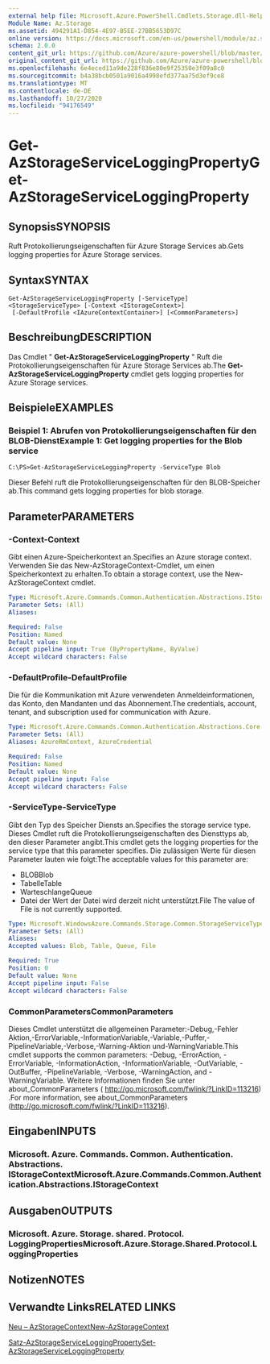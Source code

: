 ```yaml
---
external help file: Microsoft.Azure.PowerShell.Cmdlets.Storage.dll-Help.xml
Module Name: Az.Storage
ms.assetid: 494291A1-D854-4E97-B5EE-27BB5653D97C
online version: https://docs.microsoft.com/en-us/powershell/module/az.storage/get-azstorageserviceloggingproperty
schema: 2.0.0
content_git_url: https://github.com/Azure/azure-powershell/blob/master/src/Storage/Storage.Management/help/Get-AzStorageServiceLoggingProperty.md
original_content_git_url: https://github.com/Azure/azure-powershell/blob/master/src/Storage/Storage.Management/help/Get-AzStorageServiceLoggingProperty.md
ms.openlocfilehash: 6e4eced11a9de228f836e80e9f25350e3f09a8c0
ms.sourcegitcommit: b4a38bcb0501a9016a4998efd377aa75d3ef9ce8
ms.translationtype: MT
ms.contentlocale: de-DE
ms.lasthandoff: 10/27/2020
ms.locfileid: "94176549"
---
```

# <span data-ttu-id="21a0d-101">Get-AzStorageServiceLoggingProperty</span><span class="sxs-lookup"><span data-stu-id="21a0d-101">Get-AzStorageServiceLoggingProperty</span></span>

## <span data-ttu-id="21a0d-102">Synopsis</span><span class="sxs-lookup"><span data-stu-id="21a0d-102">SYNOPSIS</span></span>
<span data-ttu-id="21a0d-103">Ruft Protokollierungseigenschaften für Azure Storage Services ab.</span><span class="sxs-lookup"><span data-stu-id="21a0d-103">Gets logging properties for Azure Storage services.</span></span>

## <span data-ttu-id="21a0d-104">Syntax</span><span class="sxs-lookup"><span data-stu-id="21a0d-104">SYNTAX</span></span>

```
Get-AzStorageServiceLoggingProperty [-ServiceType] <StorageServiceType> [-Context <IStorageContext>]
 [-DefaultProfile <IAzureContextContainer>] [<CommonParameters>]
```

## <span data-ttu-id="21a0d-105">Beschreibung</span><span class="sxs-lookup"><span data-stu-id="21a0d-105">DESCRIPTION</span></span>
<span data-ttu-id="21a0d-106">Das Cmdlet " **Get-AzStorageServiceLoggingProperty** " Ruft die Protokollierungseigenschaften für Azure Storage Services ab.</span><span class="sxs-lookup"><span data-stu-id="21a0d-106">The **Get-AzStorageServiceLoggingProperty** cmdlet gets logging properties for Azure Storage services.</span></span>

## <span data-ttu-id="21a0d-107">Beispiele</span><span class="sxs-lookup"><span data-stu-id="21a0d-107">EXAMPLES</span></span>

### <span data-ttu-id="21a0d-108">Beispiel 1: Abrufen von Protokollierungseigenschaften für den BLOB-Dienst</span><span class="sxs-lookup"><span data-stu-id="21a0d-108">Example 1: Get logging properties for the Blob service</span></span>
```
C:\PS>Get-AzStorageServiceLoggingProperty -ServiceType Blob
```

<span data-ttu-id="21a0d-109">Dieser Befehl ruft die Protokollierungseigenschaften für den BLOB-Speicher ab.</span><span class="sxs-lookup"><span data-stu-id="21a0d-109">This command gets logging properties for blob storage.</span></span>

## <span data-ttu-id="21a0d-110">Parameter</span><span class="sxs-lookup"><span data-stu-id="21a0d-110">PARAMETERS</span></span>

### <span data-ttu-id="21a0d-111">-Context</span><span class="sxs-lookup"><span data-stu-id="21a0d-111">-Context</span></span>
<span data-ttu-id="21a0d-112">Gibt einen Azure-Speicherkontext an.</span><span class="sxs-lookup"><span data-stu-id="21a0d-112">Specifies an Azure storage context.</span></span>
<span data-ttu-id="21a0d-113">Verwenden Sie das New-AzStorageContext-Cmdlet, um einen Speicherkontext zu erhalten.</span><span class="sxs-lookup"><span data-stu-id="21a0d-113">To obtain a storage context, use the New-AzStorageContext cmdlet.</span></span>

```yaml
Type: Microsoft.Azure.Commands.Common.Authentication.Abstractions.IStorageContext
Parameter Sets: (All)
Aliases:

Required: False
Position: Named
Default value: None
Accept pipeline input: True (ByPropertyName, ByValue)
Accept wildcard characters: False
```

### <span data-ttu-id="21a0d-114">-DefaultProfile</span><span class="sxs-lookup"><span data-stu-id="21a0d-114">-DefaultProfile</span></span>
<span data-ttu-id="21a0d-115">Die für die Kommunikation mit Azure verwendeten Anmeldeinformationen, das Konto, den Mandanten und das Abonnement.</span><span class="sxs-lookup"><span data-stu-id="21a0d-115">The credentials, account, tenant, and subscription used for communication with Azure.</span></span>

```yaml
Type: Microsoft.Azure.Commands.Common.Authentication.Abstractions.Core.IAzureContextContainer
Parameter Sets: (All)
Aliases: AzureRmContext, AzureCredential

Required: False
Position: Named
Default value: None
Accept pipeline input: False
Accept wildcard characters: False
```

### <span data-ttu-id="21a0d-116">-ServiceType</span><span class="sxs-lookup"><span data-stu-id="21a0d-116">-ServiceType</span></span>
<span data-ttu-id="21a0d-117">Gibt den Typ des Speicher Diensts an.</span><span class="sxs-lookup"><span data-stu-id="21a0d-117">Specifies the storage service type.</span></span>
<span data-ttu-id="21a0d-118">Dieses Cmdlet ruft die Protokollierungseigenschaften des Diensttyps ab, den dieser Parameter angibt.</span><span class="sxs-lookup"><span data-stu-id="21a0d-118">This cmdlet gets the logging properties for the service type that this parameter specifies.</span></span>
<span data-ttu-id="21a0d-119">Die zulässigen Werte für diesen Parameter lauten wie folgt:</span><span class="sxs-lookup"><span data-stu-id="21a0d-119">The acceptable values for this parameter are:</span></span>
- <span data-ttu-id="21a0d-120">BLOB</span><span class="sxs-lookup"><span data-stu-id="21a0d-120">Blob</span></span> 
- <span data-ttu-id="21a0d-121">Tabelle</span><span class="sxs-lookup"><span data-stu-id="21a0d-121">Table</span></span>
- <span data-ttu-id="21a0d-122">Warteschlange</span><span class="sxs-lookup"><span data-stu-id="21a0d-122">Queue</span></span>
- <span data-ttu-id="21a0d-123">Datei der Wert der Datei wird derzeit nicht unterstützt.</span><span class="sxs-lookup"><span data-stu-id="21a0d-123">File The value of File is not currently supported.</span></span>

```yaml
Type: Microsoft.WindowsAzure.Commands.Storage.Common.StorageServiceType
Parameter Sets: (All)
Aliases:
Accepted values: Blob, Table, Queue, File

Required: True
Position: 0
Default value: None
Accept pipeline input: False
Accept wildcard characters: False
```

### <span data-ttu-id="21a0d-124">CommonParameters</span><span class="sxs-lookup"><span data-stu-id="21a0d-124">CommonParameters</span></span>
<span data-ttu-id="21a0d-125">Dieses Cmdlet unterstützt die allgemeinen Parameter:-Debug,-Fehler Aktion,-ErrorVariable,-InformationVariable,-Variable,-Puffer,-PipelineVariable,-Verbose,-Warning-Aktion und-WarningVariable.</span><span class="sxs-lookup"><span data-stu-id="21a0d-125">This cmdlet supports the common parameters: -Debug, -ErrorAction, -ErrorVariable, -InformationAction, -InformationVariable, -OutVariable, -OutBuffer, -PipelineVariable, -Verbose, -WarningAction, and -WarningVariable.</span></span> <span data-ttu-id="21a0d-126">Weitere Informationen finden Sie unter about_CommonParameters ( http://go.microsoft.com/fwlink/?LinkID=113216) .</span><span class="sxs-lookup"><span data-stu-id="21a0d-126">For more information, see about_CommonParameters (http://go.microsoft.com/fwlink/?LinkID=113216).</span></span>

## <span data-ttu-id="21a0d-127">Eingaben</span><span class="sxs-lookup"><span data-stu-id="21a0d-127">INPUTS</span></span>

### <span data-ttu-id="21a0d-128">Microsoft. Azure. Commands. Common. Authentication. Abstractions. IStorageContext</span><span class="sxs-lookup"><span data-stu-id="21a0d-128">Microsoft.Azure.Commands.Common.Authentication.Abstractions.IStorageContext</span></span>

## <span data-ttu-id="21a0d-129">Ausgaben</span><span class="sxs-lookup"><span data-stu-id="21a0d-129">OUTPUTS</span></span>

### <span data-ttu-id="21a0d-130">Microsoft. Azure. Storage. shared. Protocol. LoggingProperties</span><span class="sxs-lookup"><span data-stu-id="21a0d-130">Microsoft.Azure.Storage.Shared.Protocol.LoggingProperties</span></span>

## <span data-ttu-id="21a0d-131">Notizen</span><span class="sxs-lookup"><span data-stu-id="21a0d-131">NOTES</span></span>

## <span data-ttu-id="21a0d-132">Verwandte Links</span><span class="sxs-lookup"><span data-stu-id="21a0d-132">RELATED LINKS</span></span>

[<span data-ttu-id="21a0d-133">Neu – AzStorageContext</span><span class="sxs-lookup"><span data-stu-id="21a0d-133">New-AzStorageContext</span></span>](./New-AzStorageContext.md)

[<span data-ttu-id="21a0d-134">Satz-AzStorageServiceLoggingProperty</span><span class="sxs-lookup"><span data-stu-id="21a0d-134">Set-AzStorageServiceLoggingProperty</span></span>](./Set-AzStorageServiceLoggingProperty.md)



